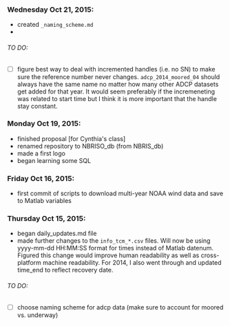 ### Wednesday Oct 21, 2015:
* created ``_naming_scheme.md``
* 
###### TO DO:
- [ ] figure best way to deal with incremented handles (i.e. no SN) to make sure the reference number never changes.  ``adcp_2014_moored_04`` should always have the same name no matter how many other ADCP datasets get added for that year.  It would seem preferably if the incremeneting was related to start time but I think it is more important that the handle stay constant.

### Monday Oct 19, 2015:
* finished proposal [for Cynthia's class]
* renamed repository to NBRISO_db (from NBRIS_db)
* made a first logo
* began learning some SQL

### Friday Oct 16, 2015:
* first commit of scripts to download multi-year NOAA wind data and save to Matlab variables

### Thursday Oct 15, 2015:
* began daily_updates.md file
* made further changes to the ``info_tcm_*.csv`` files.  Will now be using yyyy-mm-dd HH:MM:SS format for times instead of Matlab datenum.  Figured this change would improve human readability as well as cross-platform machine readability.  For 2014, I also went through and updated time_end to reflect recovery date. 

###### TO DO:
- [ ] choose naming scheme for adcp data (make sure to account for moored vs. underway)
